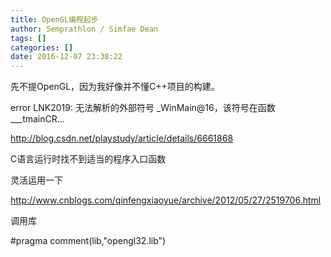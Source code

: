 ```yaml
---
title: OpenGL编程起步
author: Semprathlon / Simfae Dean
tags: []
categories: []
date: 2016-12-07 23:38:22
---
```

先不提OpenGL，因为我好像并不懂C++项目的构建。

error LNK2019: 无法解析的外部符号 _WinMain@16，该符号在函数 ___tmainCR...

http://blog.csdn.net/playstudy/article/details/6661868

C语言运行时找不到适当的程序入口函数

灵活运用一下

http://www.cnblogs.com/qinfengxiaoyue/archive/2012/05/27/2519706.html

调用库

#pragma comment(lib,"opengl32.lib")
